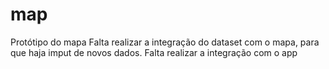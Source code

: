 # map
Protótipo do mapa
Falta realizar a integração do dataset com o mapa, para que haja imput de novos dados.
Falta realizar a integração com o app
